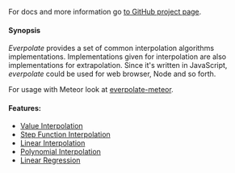 For docs and more information go [to GitHub project page](https://borischumichev.github.io/everpolate/).

#### Synopsis

*Everpolate* provides a set of common interpolation algorithms implementations. Implementations given for interpolation are also implementations for extrapolation. Since it's written in JavaScript, *everpolate* could be used for web browser, Node and so forth.

For usage with Meteor look at [everpolate-meteor](https://github.com/rmuratov/everpolate-meteor).

#### Features:

* [Value Interpolation](https://borischumichev.github.io/everpolate/#value)
* [Step Function Interpolation](https://borischumichev.github.io/everpolate/#step)
* [Linear Interpolation](https://borischumichev.github.io/everpolate/#linear)
* [Polynomial Interpolation](https://borischumichev.github.io/everpolate/#poly)
* [Linear Regression](https://borischumichev.github.io/everpolate/#regression)

